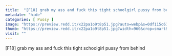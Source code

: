 ```yaml
---
title:  "[F18] grab my ass and fuck this tight schoolgirl pussy from behind"
metadate: "hide"
categories: [ Pussy ]
image: "https://preview.redd.it/x22pa1o9t8p51.jpg?auto=webp&s=0df115c613477cd69f1c5fa8d3f9aac9ffb36cd8"
thumb: "https://preview.redd.it/x22pa1o9t8p51.jpg?width=960&crop=smart&auto=webp&s=309fbd740558c738a9a870e7edb92f5712ba6c60"
visit: ""
---
```

[F18] grab my ass and fuck this tight schoolgirl pussy from behind

